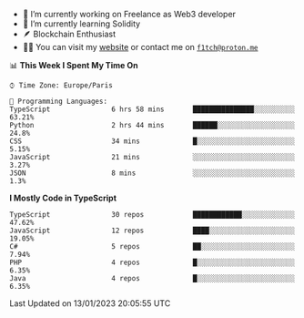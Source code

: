 - 🔭 I’m currently working on Freelance as Web3 developer
- 🌱 I’m currently learning Solidity
- 🪶 Blockchain Enthusiast
- 👨‍💻 You can visit my [website](https://f1tch.xyz) or contact me on [`f1tch@proton.me`](mailto:f1tch@proton.me)

<!--START_SECTION:waka-->
📊 **This Week I Spent My Time On** 

```text
⌚︎ Time Zone: Europe/Paris

💬 Programming Languages: 
TypeScript               6 hrs 58 mins       ███████████████░░░░░░░░░░   63.21% 
Python                   2 hrs 44 mins       ██████░░░░░░░░░░░░░░░░░░░   24.8% 
CSS                      34 mins             █░░░░░░░░░░░░░░░░░░░░░░░░   5.15% 
JavaScript               21 mins             ░░░░░░░░░░░░░░░░░░░░░░░░░   3.27% 
JSON                     8 mins              ░░░░░░░░░░░░░░░░░░░░░░░░░   1.3%

```

**I Mostly Code in TypeScript** 

```text
TypeScript               30 repos            ████████████░░░░░░░░░░░░░   47.62% 
JavaScript               12 repos            ████░░░░░░░░░░░░░░░░░░░░░   19.05% 
C#                       5 repos             ██░░░░░░░░░░░░░░░░░░░░░░░   7.94% 
PHP                      4 repos             █░░░░░░░░░░░░░░░░░░░░░░░░   6.35% 
Java                     4 repos             █░░░░░░░░░░░░░░░░░░░░░░░░   6.35%

```



 Last Updated on 13/01/2023 20:05:55 UTC
<!--END_SECTION:waka-->
